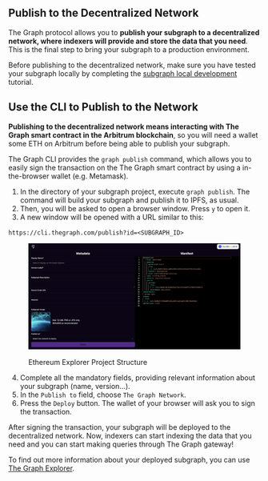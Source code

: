## Publish to the Decentralized Network

The Graph protocol allows you to **publish your subgraph to a decentralized network, where indexers will provide and store the data that you need**. This is the final step to bring your subgraph to a production environment.

Before publishing to the decentralized network, make sure you have tested your subgraph locally by completing the [subgraph local development](./local-development.md) tutorial.

## Use the CLI to Publish to the Network

**Publishing to the decentralized network means interacting with The Graph smart contract in the Arbitrum blockchain**, so you will need a wallet some ETH on Arbitrum before being able to publish your subgraph.

The Graph CLI provides the `graph publish` command, which allows you to easily sign the transaction on the The Graph smart contract by using a in-the-browser wallet (e.g. Metamask).

1. In the directory of your subgraph project, execute `graph publish`.
The command will build your subgraph and publish it to IPFS, as usual.
2. Then, you will be asked to open a browser window. Press `y` to open it.
3. A new window will be opened with a URL similar to this:

```
https://cli.thegraph.com/publish?id=<SUBGRAPH_ID>
```

<figure><img src="../../../.gitbook/assets/tutorials/publishing-network.png" /><figcaption><p>Ethereum Explorer Project Structure</p></figcaption></figure>

4. Complete all the mandatory fields, providing relevant information about your subgraph (name, version...).
5. In the `Publish to` field, choose `The Graph Network`.
6. Press the `Deploy` button. The wallet of your browser will ask you to sign the transaction.

After signing the transaction, your subgraph will be deployed to the decentralized network. Now, indexers can start indexing the data that you need and you can start making queries through The Graph gateway!

To find out more information about your deployed subgraph, you can use [The Graph Explorer](https://thegraph.com/explorer).